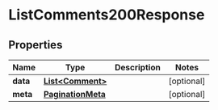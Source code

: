 

# ListComments200Response


## Properties

| Name | Type | Description | Notes |
|------------ | ------------- | ------------- | -------------|
|**data** | [**List&lt;Comment&gt;**](Comment.md) |  |  [optional] |
|**meta** | [**PaginationMeta**](PaginationMeta.md) |  |  [optional] |



